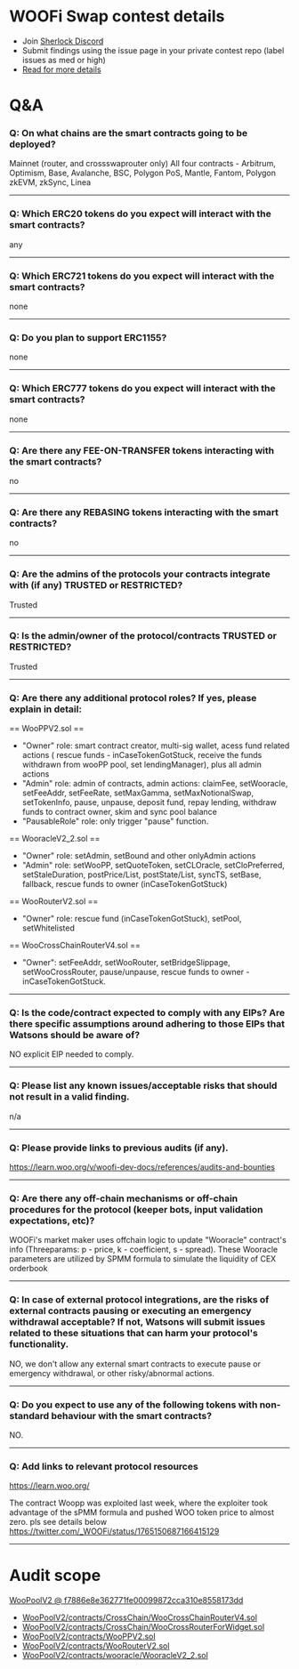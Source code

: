 
# WOOFi Swap contest details

- Join [Sherlock Discord](https://discord.gg/MABEWyASkp)
- Submit findings using the issue page in your private contest repo (label issues as med or high)
- [Read for more details](https://docs.sherlock.xyz/audits/watsons)

# Q&A

### Q: On what chains are the smart contracts going to be deployed?
Mainnet (router, and crossswaprouter only)
All four contracts - Arbitrum, Optimism, Base, Avalanche, BSC, Polygon PoS, Mantle, Fantom, Polygon zkEVM, zkSync, Linea
___

### Q: Which ERC20 tokens do you expect will interact with the smart contracts? 
any
___

### Q: Which ERC721 tokens do you expect will interact with the smart contracts? 
none
___

### Q: Do you plan to support ERC1155?
none
___

### Q: Which ERC777 tokens do you expect will interact with the smart contracts? 
none
___

### Q: Are there any FEE-ON-TRANSFER tokens interacting with the smart contracts?

no
___

### Q: Are there any REBASING tokens interacting with the smart contracts?

no
___

### Q: Are the admins of the protocols your contracts integrate with (if any) TRUSTED or RESTRICTED?
Trusted
___

### Q: Is the admin/owner of the protocol/contracts TRUSTED or RESTRICTED?
Trusted
___

### Q: Are there any additional protocol roles? If yes, please explain in detail:
== WooPPV2.sol ==
  - "Owner" role: smart contract creator, multi-sig wallet, acess fund related actions ( rescue funds - inCaseTokenGotStuck, receive the funds withdrawn from wooPP pool, set lendingManager), plus all admin actions
  - "Admin" role: admin of contracts, admin actions: claimFee, setWooracle, setFeeAddr, setFeeRate, setMaxGamma, setMaxNotionalSwap, setTokenInfo, pause, unpause, deposit fund, repay lending, withdraw funds to contract owner, skim and sync pool balance
  - "PausableRole" role: only trigger "pause" function.

== WooracleV2_2.sol ==
  - "Owner" role: setAdmin, setBound and other onlyAdmin actions
  - "Admin" role: setWooPP, setQuoteToken, setCLOracle, setCloPreferred, setStaleDuration, postPrice/List, postState/List, syncTS, setBase, fallback, rescue funds to owner (inCaseTokenGotStuck)

== WooRouterV2.sol ==
  - "Owner" role: rescue fund (inCaseTokenGotStuck), setPool, setWhitelisted

== WooCrossChainRouterV4.sol ==
  - "Owner": setFeeAddr, setWooRouter, setBridgeSlippage, setWooCrossRouter, pause/unpause, rescue funds to owner - inCaseTokenGotStuck.

___

### Q: Is the code/contract expected to comply with any EIPs? Are there specific assumptions around adhering to those EIPs that Watsons should be aware of?
NO explicit EIP needed to comply.
___

### Q: Please list any known issues/acceptable risks that should not result in a valid finding.
n/a
___

### Q: Please provide links to previous audits (if any).
https://learn.woo.org/v/woofi-dev-docs/references/audits-and-bounties

___

### Q: Are there any off-chain mechanisms or off-chain procedures for the protocol (keeper bots, input validation expectations, etc)?
WOOFi's market maker uses offchain logic to update "Wooracle" contract's info (Threeparams: p - price, k - coefficient, s - spread).  These Wooracle parameters are utilized by SPMM formula to simulate the liquidity of CEX orderbook
___

### Q: In case of external protocol integrations, are the risks of external contracts pausing or executing an emergency withdrawal acceptable? If not, Watsons will submit issues related to these situations that can harm your protocol's functionality.
NO, we don't allow any external smart contracts to execute pause or emergency withdrawal, or other risky/abnormal actions.
___

### Q: Do you expect to use any of the following tokens with non-standard behaviour with the smart contracts?
NO.
___

### Q: Add links to relevant protocol resources
https://learn.woo.org/

The contract Woopp was exploited last week, where the exploiter took advantage of the sPMM formula and pushed WOO token price to almost zero. pls see details below
https://twitter.com/_WOOFi/status/1765150687166415129
___



# Audit scope


[WooPoolV2 @ f7886e8e362771fe00099872cca310e8558173dd](https://github.com/woonetwork/WooPoolV2/tree/f7886e8e362771fe00099872cca310e8558173dd)
- [WooPoolV2/contracts/CrossChain/WooCrossChainRouterV4.sol](WooPoolV2/contracts/CrossChain/WooCrossChainRouterV4.sol)
- [WooPoolV2/contracts/CrossChain/WooCrossRouterForWidget.sol](WooPoolV2/contracts/CrossChain/WooCrossRouterForWidget.sol)
- [WooPoolV2/contracts/WooPPV2.sol](WooPoolV2/contracts/WooPPV2.sol)
- [WooPoolV2/contracts/WooRouterV2.sol](WooPoolV2/contracts/WooRouterV2.sol)
- [WooPoolV2/contracts/wooracle/WooracleV2_2.sol](WooPoolV2/contracts/wooracle/WooracleV2_2.sol)


